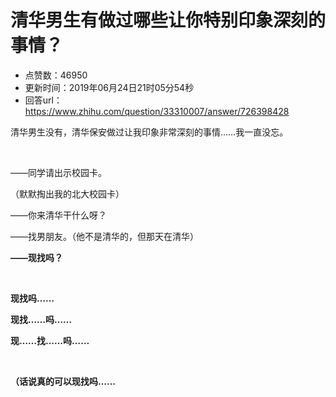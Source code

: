 # 清华男生有做过哪些让你特别印象深刻的事情？
- 点赞数：46950
- 更新时间：2019年06月24日21时05分54秒
- 回答url：https://www.zhihu.com/question/33310007/answer/726398428
<body>
 <p data-pid="WwkG93xP">清华男生没有，清华保安做过让我印象非常深刻的事情……我一直没忘。</p>
 <p class="ztext-empty-paragraph"><br></p>
 <p data-pid="LIxkHS7N">——同学请出示校园卡。</p>
 <p data-pid="OIs5YX4r">（默默掏出我的北大校园卡）</p>
 <p data-pid="wa_jRoFY">——你来清华干什么呀？</p>
 <p data-pid="w_JuaQIm">——找男朋友。（他不是清华的，但那天在清华）</p>
 <p data-pid="h6tt5PPJ"><b>——现找吗？</b></p>
 <p class="ztext-empty-paragraph"><br></p>
 <p data-pid="ftDGmCXo"><b>现找吗……</b></p>
 <p data-pid="zpCaXU6B"><b>现找……吗……</b></p>
 <p data-pid="eBWytk4V"><b>现……找……吗……</b></p>
 <p class="ztext-empty-paragraph"><br></p>
 <p data-pid="LVW8yyVy"><b>（话说真的可以现找吗……</b></p>
</body>
